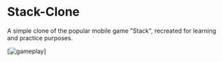 # Stack-Clone
A simple clone of the popular mobile game "Stack", recreated for learning and practice purposes.

[![gameplay](https://gr4ndsmurf.github.io/img/portfolio/Stack_banner.gif)]
